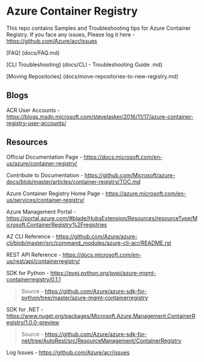 # Azure Container Registry

This repo contains Samples and Troubleshooting tips for Azure Container Registry. If you face any issues, Please log it here -  https://github.com/Azure/acr/issues

[FAQ] (docs/FAQ.md)

[CLI Troubleshooting] (docs/CLI - Troubleshooting Guide .md)

[Moving Repositories] (docs/move-repositories-to-new-registry.md)

## Blogs
ACR User Accounts - https://blogs.msdn.microsoft.com/stevelasker/2016/11/17/azure-container-registry-user-accounts/


## Resources

Official Documentation Page - https://docs.microsoft.com/en-us/azure/container-registry/

Contribute to Documentation - https://github.com/Microsoft/azure-docs/blob/master/articles/container-registry/TOC.md

Azure Container Registry Home Page - https://azure.microsoft.com/en-us/services/container-registry/

Azure Management Portal - https://portal.azure.com/#blade/HubsExtension/Resources/resourceType/Microsoft.ContainerRegistry%2Fregistries

AZ CLI Reference - https://github.com/Azure/azure-cli/blob/master/src/command_modules/azure-cli-acr/README.rst

REST API Reference -  https://docs.microsoft.com/en-us/rest/api/containerregistry/

SDK for Python - https://pypi.python.org/pypi/azure-mgmt-containerregistry/0.1.1
> Source - https://github.com/Azure/azure-sdk-for-python/tree/master/azure-mgmt-containerregistry

SDK for .NET - https://www.nuget.org/packages/Microsoft.Azure.Management.ContainerRegistry/1.0.0-preview
> Source - https://github.com/Azure/azure-sdk-for-net/tree/AutoRest/src/ResourceManagement/ContainerRegistry

Log Issues - https://github.com/Azure/acr/issues
